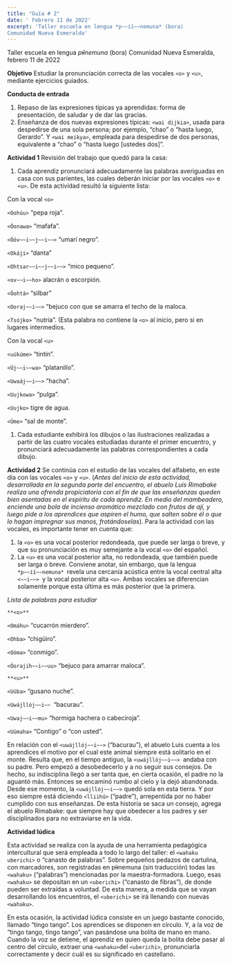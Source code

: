 ```yaml
---
title: "Guía # 2"
date: ' Febrero 11 de 2022'
excerpt: 'Taller escuela en lengua *p~~íí~~nemuna* (bora)
Comunidad Nueva Esmeralda'
---
```

Taller escuela en lengua *p~~íí~~nemuna* (bora)
Comunidad Nueva Esmeralda, febrero 11 de 2022

**Objetivo**
Estudiar la pronunciación correcta de las vocales `<o>` y `<u>`, mediante ejercicios guiados. 

**Conducta de entrada** 
1. Repaso de las expresiones típicas ya aprendidas: forma de presentación, de saludar y de dar las gracias.
1. Enseñanza de dos nuevas expresiones típicas: `<wai dijkia>`, usada para despedirse de una sola persona; por ejemplo, “chao” o “hasta luego, Gerardo”. Y `<wai meikya>`, empleada para despedirse de dos personas, equivalente a “chao” o “hasta luego [ustedes dos]”. 

**Actividad 1**
Revisión del trabajo que quedó para la casa:
1. Cada aprendiz pronunciará adecuadamente las palabras averiguadas en casa con sus parientes, las cuales deberán iniciar por las vocales `<o>` e `<u>`. De esta actividad resultó la siguiente lista:

Con la vocal `<o>`

`<Oohúu>` “pepa roja”. 

`<Óonawa>` “mafafa”.

`<Óóv~~i~~j~~i~~>` “umarí negro”.

`<Okáji>` “danta” 

`<Ohtsar~~i~~j~~i~~>` “mico pequeno”.

`<ov~~i~~ho>` alacrán o escorpión. 

`<Óohtá>` “silbar” 

`<Ooraj~~i~~>` “bejuco con que se amarra el techo de la maloca. 

`<Tsójko>` “nutria”. (Esta palabra no contiene la `<o>` al inicio, pero si en lugares intermedios.

Con la vocal `<u>`

`<uúkúme>` “tintín”.

`<Új~~i~~wa>` “platanillo”. 

`<Uwaáj~~i~~>` “hacha”.

`<Uujkowa>` “pulga”.

`<Uujko>` tigre de agua.

`<Úme>` “sal de monte”.

1. Cada estudiante exhibirá los dibujos o las ilustraciones realizadas a partir de las cuatro vocales estudiadas durante el primer encuentro, y pronunciará adecuadamente las palabras correspondientes a cada dibujo.

**Actividad 2**
Se continúa con el estudio de las vocales del alfabeto, en este día con las vocales `<o>` y `<u>`. (*Antes del inicio de esta actividad, desarrollada en la segunda parte del encuentro, el abuelo Luis Rimabake realiza una ofrenda propiciatoria con el fin de que las enseñanzas queden bien asentadas en el espíritu de cada aprendiz. En medio del mambeadero, enciende una bola de incienso aromático mezclado con frutos de ají, y luego pide a los aprendices que aspiren el humo, que salten sobre él o que lo hagan impregnar sus manos, frotándoselas*). Para la actividad con las vocales, es importante tener en cuenta que:

1. la `<o>` es una vocal posterior redondeada, que puede ser larga o breve, y que su pronunciación es muy semejante a la vocal `<o>` del español. 
1. La `<u>` es una vocal posterior alta, no redondeada, que también puede ser larga o breve. Conviene anotar, sin embargo, que la lengua `*p~~íí~~nemuna* `revela una cercanía acústica entre la vocal central alta `<~~i~~> `y la vocal posterior alta `<u>`. Ambas vocales se diferencian solamente porque esta última es más posterior que la primera. 

*Lista de palabras para estudiar*

`**<o>**`

`<Omáhu>` “cucarrón mierdero”.

`<Ohba>` “chigüiro”.

`<Oóma>` “conmigo”.

`<Óorajih~~i~~uu>` “bejuco para amarrar maloca”.

`**<u>**`

`<Uúba>` “gusano nuche”.

`<Uwájllój~~i~~ `“bacurau”.

`<Uwaj~~i~~mu>` “hormiga hachera o cabeciroja”.

`<Uúmaha>` “Contigo” o “con usted”. 

En relación con el `<uwájllój~~i~~>` (“bacurau”), el abuelo Luis cuenta a los aprendices el motivo por el cual este animal siempre está solitario en el monte. Resulta que, en el tiempo antiguo, la `<uwájllój~~i~~> `andaba con su padre. Pero empezó a desobedecerlo y a no seguir sus consejos. De hecho, su indisciplina llegó a ser tanta que, en cierta ocasión, el padre no la aguantó más. Entonces se encaminó rumbo al cielo y la dejó abandonada. Desde ese momento, la `<uwájllój~~i~~>` quedó sola en esta tierra. Y por eso siempre está diciendo `<lliihú>` (“padre”), arrepentida por no haber cumplido con sus enseñanzas. De esta historia se saca un consejo, agrega el abuelo Rimabake: que siempre hay que obedecer a los padres y ser disciplinados para no extraviarse en la vida.

**Actividad lúdica**

Esta actividad se realiza con la ayuda de una herramienta pedagógica intercultural que será empleada a todo lo largo del taller: el `<wahaku uberichi>` o “canasto de palabras”. Sobre pequeños pedazos de cartulina, con marcadores, son registradas en p~~ii~~nemuna (sin traducción) todas las `<wahaku>` (“palabras”) mencionadas por la maestra-formadora. Luego, esas `<wahaku>` se depositan en un `<uberichi>` (“canasto de fibras”), de donde pueden ser extraídas a voluntad. De esta manera, a medida que se vayan desarrollando los encuentros, el `<uberichi>` se irá llenando con nuevas `<wahaku>`.

En esta ocasión, la actividad lúdica consiste en un juego bastante conocido, llamado “tingo tango”. Los aprendices se disponen en círculo. Y, a la voz de “tingo tango, tingo tango”, van pasándose una bolita de mano en mano. Cuando la voz se detiene, el aprendiz en quien queda la bolita debe pasar al centro del círculo, extraer una `<wahaku>`del `<uberichi>`, pronunciarla correctamente y decir cuál es su significado en castellano.  
